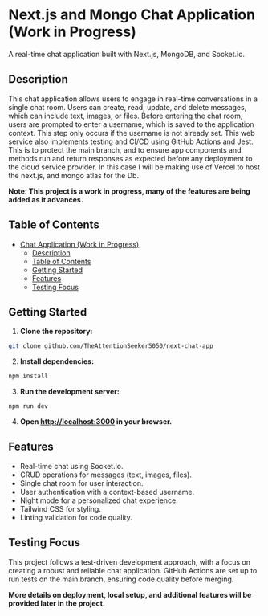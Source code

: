 # Next.js and Mongo Chat Application (Work in Progress)

A real-time chat application built with Next.js, MongoDB, and Socket.io.

## Description

This chat application allows users to engage in real-time conversations in a single chat room. Users can create, read, update, and delete messages, which can include text, images, or files. Before entering the chat room, users are prompted to enter a username, which is saved to the application context. This step only occurs if the username is not already set. This web service also implements testing and CI/CD using GitHub Actions and Jest. This is to protect the main branch, and to ensure app components and methods run and return responses as expected before any deployment to the cloud service provider. In this case I will be making use of Vercel to host the next.js, and mongo atlas for the Db.

**Note: This project is a work in progress, many of the features are being added as it advances.**


## Table of Contents

- [Chat Application (Work in Progress)](#chat-application-work-in-progress)
  - [Description](#description)
  - [Table of Contents](#table-of-contents)
  - [Getting Started](#getting-started)
  - [Features](#features)
  - [Testing Focus](#testing-focus)

## Getting Started

1. **Clone the repository:**
```bash
git clone github.com/TheAttentionSeeker5050/next-chat-app
```

2. **Install dependencies:**
```bash
npm install
```

3. **Run the development server:**
```bash
npm run dev
```

4. **Open [http://localhost:3000](http://localhost:3000) in your browser.**

## Features

- Real-time chat using Socket.io.
- CRUD operations for messages (text, images, files).
- Single chat room for user interaction.
- User authentication with a context-based username.
- Night mode for a personalized chat experience.
- Tailwind CSS for styling.
- Linting validation for code quality.

## Testing Focus

This project follows a test-driven development approach, with a focus on creating a robust and reliable chat application. GitHub Actions are set up to run tests on the main branch, ensuring code quality before merging.

**More details on deployment, local setup, and additional features will be provided later in the project.**
